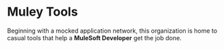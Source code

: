 # Muley Tools

Beginning with a mocked application network, this organization is home to casual tools
that help a **MuleSoft Developer** get the job done.
